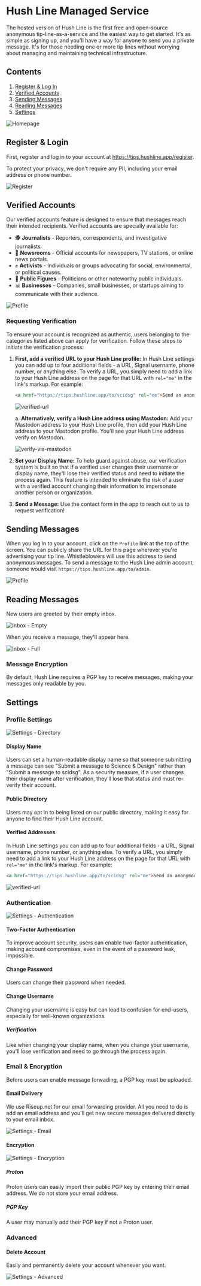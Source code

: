 # Hush Line Managed Service

The hosted version of Hush Line is the first free and open-source anonymous tip-line-as-a-service and the easiest way to get started. It's as simple as signing up, and you'll have a way for anyone to send you a private message. It's for those needing one or more tip lines without worrying about managing and maintaining technical infrastructure.

## Contents

1. [Register & Log In](#register--login)
2. [Verified Accounts](#verified-accounts)
3. [Sending Messages](#sending-messages)
4. [Reading Messages](#reading-messages)
5. [Settings](#settings)

![Homepage](https://github.com/user-attachments/assets/04ae835e-1caf-4da8-9871-7d274f67d8fc)

## Register & Login

First, register and log in to your account at https://tips.hushline.app/register.

To protect your privacy, we don't require any PII, including your email address or phone number.

![Register](https://github.com/user-attachments/assets/f3846273-e475-42c2-aa86-806a54e32e72)

## Verified Accounts

Our verified accounts feature is designed to ensure that messages reach their intended recipients. Verified accounts are specially available for:

- 🕵️ **Journalists** - Reporters, correspondents, and investigative journalists.
- 📰 **Newsrooms** - Official accounts for newspapers, TV stations, or online news portals.
- ✊ **Activists** - Individuals or groups advocating for social, environmental, or political causes.
- 📸 **Public Figures** - Politicians or other noteworthy public individuals.
- 📊 **Businesses** - Companies, small businesses, or startups aiming to communicate with their audience.

![Profile](https://github.com/user-attachments/assets/b34bb0c8-ad9e-4aef-a412-5085c61bb230)

### Requesting Verification

To ensure your account is recognized as authentic, users belonging to the categories listed above can apply for verification. Follow these steps to initiate the verification process:

1. **First, add a verified URL to your Hush Line profile:** In Hush Line settings you can add up to four additional fields - a URL, Signal username, phone number, or anything else. To verify a URL, you simply need to add a link to your Hush Line address on the page for that URL with `rel="me"` in the link's markup. For example:

   ```html
   <a href="https://tips.hushline.app/to/scidsg" rel="me">Send an anonymous tip!</a>
   ```

   ![verified-url](https://github.com/user-attachments/assets/acd84800-f17e-4e25-a1bf-6315af235ccf)

   a. **Alternatively, verify a Hush Line address using Mastodon:** Add your Mastodon address to your Hush Line profile, then add your Hush Line address to your Mastodon profile. You'll see your Hush Line address verify on Mastodon.

   ![verify-via-mastodon](https://github.com/user-attachments/assets/cd1d25c2-d119-4f9b-9c31-472b0d29ad84)

3. **Set your Display Name:** To help guard against abuse, our verification system is built so that if a verified user changes their username or display name, they'll lose their verified status and need to initiate the process again. This feature is intended to eliminate the risk of a user with a verified account changing their information to impersonate another person or organization.

4. **Send a Message:** Use the contact form in the app to reach out to us to request verification!

## Sending Messages

When you log in to your account, click on the `Profile` link at the top of the screen. You can publicly share the URL for this page wherever you're advertising your tip line. Whistleblowers will use this address to send anonymous messages. To send a message to the Hush Line admin account, someone would visit `https://tips.hushline.app/to/admin`.

![Profile](https://github.com/user-attachments/assets/88ad5abb-001e-4884-908a-5798535e91d5)

## Reading Messages

New users are greeted by their empty inbox.

![Inbox - Empty](https://github.com/user-attachments/assets/a319acfb-59b4-4c37-8746-550156649e1b)

When you receive a message, they'll appear here.

![Inbox - Full](https://github.com/user-attachments/assets/9a1c8216-24d9-4924-be24-4496e3d16fe0)

### Message Encryption

By default, Hush Line requires a PGP key to receive messages, making your messages only readable by you.

## Settings

### Profile Settings

![Settings - Directory](https://github.com/user-attachments/assets/54f18599-0f7f-41b7-ad6a-81166bd6cc6a)

#### Display Name

Users can set a human-readable display name so that someone submitting a message can see "Submit a message to Science & Design" rather than "Submit a message to scidsg". As a security measure, if a user changes their display name after verification, they'll lose that status and must re-verify their account.

#### Public Directory

Users may opt in to being listed on our public directory, making it easy for anyone to find their Hush Line account.

#### Verified Addresses

In Hush Line settings you can add up to four additional fields - a URL, Signal username, phone number, or anything else. To verify a URL, you simply need to add a link to your Hush Line address on the page for that URL with `rel="me"` in the link's markup. For example:

```html
<a href="https://tips.hushline.app/to/scidsg" rel="me">Send an anonymous tip!</a>
```

![verified-url](https://github.com/user-attachments/assets/acd84800-f17e-4e25-a1bf-6315af235ccf)

### Authentication

![Settings - Authentication](https://github.com/user-attachments/assets/1b066ce0-d6c9-4224-afcb-d4dece6d8df5)

#### Two-Factor Authentication

To improve account security, users can enable two-factor authentication, making account compromises, even in the event of a password leak, impossible.

#### Change Password

Users can change their password when needed.

#### Change Username

Changing your username is easy but can lead to confusion for end-users, especially for well-known organizations.

##### Verification

Like when changing your display name, when you change your username, you'll lose verification and need to go through the process again.

### Email & Encryption

Before users can enable message forwading, a PGP key must be uploaded.

#### Email Delivery

We use Riseup.net for our email forwarding provider. All you need to do is add an email address and you'll get new secure messages delivered directly to your email inbox.

![Settings - Email](https://github.com/user-attachments/assets/3865afea-ea24-499f-96b0-c6d680e7e3f3)

#### Encryption

![Settings - Encryption](https://github.com/user-attachments/assets/09e63658-7959-4da6-8bd1-c27cedf494ed)

##### Proton

Proton users can easily import their public PGP key by entering their email address. We do not store your email address.

##### PGP Key

A user may manually add their PGP key if not a Proton user.

### Advanced

#### Delete Account

Easily and permanently delete your account whenever you want.

![Settings - Advanced](https://github.com/user-attachments/assets/f65eccac-20bb-42f6-88c6-bd5e4d474231)
